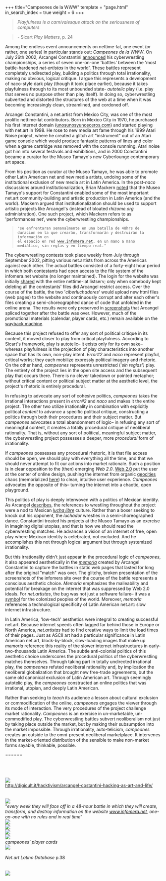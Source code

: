 +++
title="Campeones de la WWW"
template = "page.html"
in_search_index = true
weight = 6
+++
> *Playfulness is a carnivalesque attack on the seriousness of computers*

> *-* Sicart *Play Matters*, p. 24

Among the endless event announcements on nettime-lat, one event (or rather, one series) in particular stands out: *Campeones de la WWW*. On July 26th 2002, Arcangel Constantini [announced](https://nettime.org/Lists-Archives/nettime-lat-0207/msg00085.html) his cyberwrestling championships, a series of seven one-on-one 'battles' between the 'most battle-hardened *net-artistas* in the world'. These battles represent completely undirected play, building a politics through total irrationality, making no obvious, logical critique. I argue this represents a development of naco-style dark play (though it took place earlier), because it takes playfulness through to its most unbounded state- *autotelic* play (i.e. play that serves no purpose other than play itself). In doing so, cyberwrestling subverted and distorted the structures of the web at a time when it was becoming increasingly clean, streamlined, and cordoned off.

Arcangel Constantini, a net.artist from Mexico City, was one of the most prolific nettime-lat contributors. Born in Mexico City in 1970, he purchased his first internet domain ([unosunosyunosceros.com](https://unosunosyunosceros.com)) and started playing with net.art in 1998. He rose to new media art fame through his 1999 Atari Noise project, where he created a glitch art "instrument" out of an Atari game console which would produce fantastic patterns of lines and color when a game cartridge was removed with the console runnning. Atari noise got him into several festivals and exhibitions, and in 2000 Constantini became a curator for the Museo Tamayo's new Cyberlounge contemporary art space.

From his position as curator at the Museo Tamayo, he was able to promote other Latin American net and new media artists, undoing some of the institutional exclusion of new media art in Latin America. In the post-*naco* discussions around institutionalization, Brian Mackern [noted](https://nettime.org/Lists-Archives/nettime-lat-0303/msg00030.html) that the Museo Tamayo's support for Constantini enabled some of the most important net.art community-building and artistic production in Latin America (and the world). Mackern argued that institutionalization should be used to support artistic projects like Arcangel's (instead of bloated *rhizome.org* administration). One such project, which Mackern refers to as 'performances net', were the cyberwrestling championships.

> <code>"se enfrentaran semanalmente en una batalla de 48hrs de duracion en la que crearán, transformarán y destruirán la información en el espacio en red www.infomera.net, en un mano a mano mediático, sin reglas y en tiempo real."</code>

The cyberwrestling contests took place weekly from July through September 2002, pitting various net.artists from across the Americas against each other. The actual battles consisted of a forty-eight hour period in which both contestants had open access to the file system of the infomera.net website (no longer maintained). The login for the website was initially [shared](https://nettime.org/Lists-Archives/nettime-lat-0105/msg00091.html) with the entire nettime-lat listserv; only when somebody kept deleting all the contestants' files did Arcangel restrict access. Over the course of the battle, the two '*ciberluchadores*' would upload new html files (web pages) to the website and continuously corrupt and alter each other's files creating a semi-choreographed dance of code that unfolded in the online arena. The results were only preserved in [screenshots](http://www.arc-data.net/inmerso/infomera/memoria/) that Arcangel spliced together after the battle was over. However, much of the promotional materials (calendar, player cards, etc.) remain available on the [wayback machine](https://web.archive.org/web/20021208211809/http://www.museotamayo.org/inmerso/infomera/index.htm).

Because this project refused to offer any sort of political critique in its content, it moved closer to play from critical playfulness. According to Sicart's framework, play is autotelic– it exists only for its own sake– whereas playfulness is the projection of play characteristics into another space that has its own, non-play intent. *Error#2* and *naco* represent playful, critical works; they each mobilize expressly political imagery and rhetoric. On the other hand, *campeones* represents unrestricted ('*sin reglas')* play. The entirety of the project lies in the open site access and the subsequent play that occurs there. There is no clever takedown or pointed metaphor; without critical content or political subject matter at the aesthetic level, the project's rhetoric is entirely procedural.

In refusing to advocate any sort of cohesive politics, *campeones* takes the irrational interactions present in *error#2* and *naco* and makes it the entire project. The other two utilize irrationality in combination with explicitly political *content* to advance a specific political critique, constructing a politics through both their procedures and their subject matter. But *campeones* advocates a total abandonment of logic– in refusing any sort of meaningful content, it creates a totally procedural critique of neoliberal rationality. That is, without any sort of political, meaningful subject matter, the cyberwrestling project possesses a deeper, more *procedural* form of irrationality.

If *campeones* possesses any procedural rhetoric, it is that file access should be open, we should play with everything all the time, and that we should never attempt to fit our actions into market rationale. Such a position is in clear opposition to the (then) emerging *Web 2.0*. [Web 2.0](https://en.wikipedia.org/wiki/Web_2.0) put the user at the center of online design, pushing the internet from organic [geocities](https://en.wikipedia.org/wiki/Yahoo!_GeoCities) chaos (memorialized [here](https://www.cameronsworld.net/)) to clean, intuitive user experience. *Campeones* advocates the opposite of this– turning the internet into a chaotic, open playground.

This politics of play is deeply interwoven with a politics of Mexican identity. As Arcangel [describes](http://www.petitemort.org/issue03/23_ephemeral-arcangel/index.shtml), the references to wrestling throughout the project were a nod to Mexican [*lucha libre*](https://en.wikipedia.org/wiki/Lucha_libre) culture. Rather than a boxer seeking to knock out his opponent, the *luchador* wrestles in a semi-choreographed dance. Constantini treated his projects at the Museo Tamayo as an exercise in imagining digital utopias, and that is how we should read the cyberwrestling matches. He advances a vision of an internet of free, open play where Mexican identity is celebrated, not excluded. And he accomplishes this not through logical argument but through systemized irrationality.

But this irrationality didn't just appear in the procedural logic of *campeones*, it also appeared aesthetically in the [*memoria*](http://www.arc-data.net/inmerso/infomera/memoria/sbvsrs/s41/svr41.htm) created by Arcangel Constantini to capture the battles in static web pages that lasted for long after the original "match" was over. The glitchy, broken presentation of the screenshots of the infomera site over the course of the battle represents a conscious aesthetic choice. *Memoria* emphasizes the malleability and potential for breakage on the internet that was suppressed by Web 2.0 ideals. For *net.artistas*, the bug was not just a software failure– it was a [symbol](https://nettime.org/Lists-Archives/nettime-lat-0010/msg00044.html) for the colonized peoples of the world. Moreover, *memoria* references a technological specificity of Latin American net.art: slow internet infrastructure.

In Latin America, 'low-tech' aesthetics were integral to creating successful net.art. Because internet speeds often lagged far behind those in Europe or North America, *net.artistas* had to find creative ways to limit the load times of their pages. Just as ASCII art had a particular significance in Latin American net.art, block-by-block, slow-loading images that make up *memoria* reference this reality of the slower internet infrastructures in early-two-thousands Latin America. The subtle anti-colonial politics of this aesthetic choice underscores the procedural politics of the cyberwrestling matches themselves. Through taking part in totally undirected irrational play, the *campeones* refuted neoliberal rationality and, by implication the neoliberal globalization that brought new free-trade agreements, but the same old canonical exclusion of Latin American art. Through seemingly autotelic play, the *campeones* constructed an online politics that was irrational, utopian, and deeply Latin American.

Rather than seeking to *teach* its audience a lesson about cultural exclusion or commodification of the online, *campeones* engages the viewer through its mode of interaction. The very procedures of the project challenge market rationality. *Campeones* is an exercise in un-marketable, un-commodified play. The cyberwrestling battles subvert neoliberalism not just by taking place outside the market, but by making their subsumption into the market impossible. Through irrationality, auto-telicism, *campeones* creates an outside to the omni-present neoliberal marketplace. It intervenes in the market-oriented distribution of the sensible to make non-market forms sayable, thinkable, possible.

======

\
\
\
![](image1.png)\
<http://digicult.it/hacktivism/arcangel-costantini-hacking-as-art-and-life/>\
\
\
![](image2.png)\
“*every week they will face off in a 48-hour battle in which they will create, transform, and destroy information on the website www.infomera.net, one-on-one with no rules and in real time*”\
![](image3.jpeg)\
![](image4.png)\
![](image5.png)\
![](image6.png)\
*campeones’ player cards*\
![](image7.png)\
\
*Net.art Latino Database* p.38\
\
\
![](image8.png)